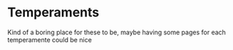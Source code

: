 Temperaments
=======

Kind of a boring place for these to be, maybe having some pages for each temperamente could be nice

